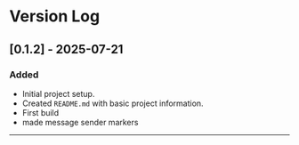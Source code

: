 # Version Log

## [0.1.2] - 2025-07-21
### Added
- Initial project setup.
- Created `README.md` with basic project information.
- First build
- made message sender markers
---
